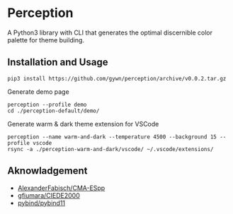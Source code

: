 # Perception

A Python3 library with CLI that generates the optimal discernible color palette for theme building.

## Installation and Usage

    pip3 install https://github.com/gywn/perception/archive/v0.0.2.tar.gz

Generate demo page

    perception --profile demo
    cd ./perception-default/demo/

Generate warm & dark theme extension for VSCode

    perception --name warm-and-dark --temperature 4500 --background 15 --profile vscode
    rsync -a ./perception-warm-and-dark/vscode/ ~/.vscode/extensions/

## Aknowladgement

- [AlexanderFabisch/CMA-ESpp](https://github.com/AlexanderFabisch/CMA-ESpp)
- [gfiumara/CIEDE2000](https://github.com/gfiumara/CIEDE2000)
- [pybind/pybind11](https://github.com/pybind/pybind11)